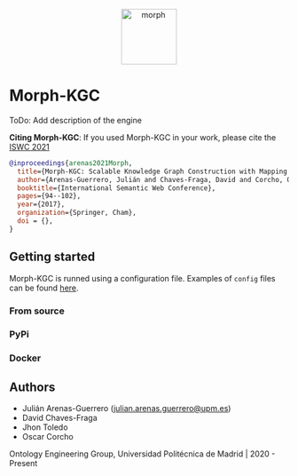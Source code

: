 <p align="center">
<img src="https://github.com/oeg-upm/morph-website/blob/master/morph-group/src/assets/logo.png" height="100" alt="morph">
</p>

# Morph-KGC

ToDo: Add description of the engine

**Citing Morph-KGC**: If you used Morph-KGC in your work, please cite the [ISWC 2021](paperhttps://iswc2017.semanticweb.org/paper-138)

```bib
@inproceedings{arenas2021Morph,
  title={Morph-KGC: Scalable Knowledge Graph Construction with Mapping Partitions},
  author={Arenas-Guerrero, Julián and Chaves-Fraga, David and Corcho, Oscar},
  booktitle={International Semantic Web Conference},
  pages={94--102},
  year={2017},
  organization={Springer, Cham},
  doi = {},
}
```


## Getting started

Morph-KGC is runned using a configuration file. Examples of `config` files can be found [here](https://github.com/oeg-upm/Morph-KGC/tree/main/examples).

### From source

### PyPi

### Docker

## Authors

- Julián Arenas-Guerrero (julian.arenas.guerrero@upm.es)
- David Chaves-Fraga
- Jhon Toledo
- Oscar Corcho

Ontology Engineering Group, Universidad Politécnica de Madrid | 2020 - Present
